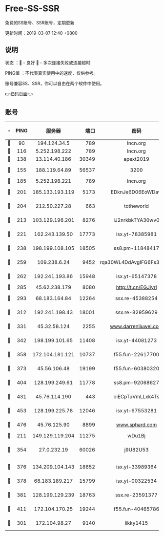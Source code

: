 # Free-SS-SSR

免费的SS账号、SSR账号，定期更新

更新时间：2019-03-07 12:40 +0800

## 说明

状态     ：🙂 - 良好 🙁 - 多次连接失败或连接超时

PING值   ：不代表真实使用中的速度，仅供参考。

账号兼容SS、SSR，你可以自由在两个软件中使用。

👉[扫码页面](https://liesauer.github.io/Free-SS-SSR/)👈

## 账号

|-|PING|服务器|端口|密码|加密方式|区域|
|:----:|:----:|:-----:|-----:|:----:|:----:|:----:|
|🙂|90|194.124.34.5|789|lncn.org|rc4|JP|
|🙂|116|5.252.198.222|789|lncn.org|rc4|JP|
|🙂|138|13.114.40.186|30349|apext2019|chacha20|JP|
|🙂|155|188.119.64.89|56537|3200|aes-256-cfb|RU|
|🙂|185|5.252.198.221|789|lncn.org|rc4|JP|
|🙂|201|185.133.193.119|5173|EDknJe6D06EoWDaw|aes-256-cfb|US|
|🙂|204|212.50.227.28|663|totheworld|aes-256-cfb|US|
|🙂|213|103.129.196.201|8276|lJ2nrkbkTYA30wv0|aes-256-cfb|US|
|🙂|221|162.243.139.50|17773|isx.yt-78385981|aes-256-cfb|US|
|🙂|238|198.199.108.105|18505|ss8.pm-11848417|aes-256-cfb|US|
|🙂|259|109.238.6.24|9452|rqa30WL4DdAvgIFG6Fs3znzTa|aes-256-cfb|FR|
|🙂|262|192.241.193.86|15948|isx.yt-65147378|aes-256-cfb|US|
|🙂|285|45.62.238.179|8080|http://t.cn/EGJIyrl|rc4-md5|CA|
|🙂|293|68.183.164.84|12264|ssx.re-45388254|aes-256-cfb|US|
|🙂|312|192.241.198.43|18001|ssx.re-82959629|aes-256-cfb|US|
|🙂|331|45.32.58.124|2255|www.darrenliuwei.com|aes-256-cfb|JP|
|🙂|342|198.199.101.65|11408|isx.yt-44081273|aes-256-cfb|US|
|🙂|358|172.104.181.121|10737|f55.fun-22617700|aes-256-cfb|SG|
|🙂|373|45.56.106.48|19199|f55.fun-60380320|aes-256-cfb|US|
|🙂|404|128.199.249.61|11778|ss8.pm-92068627|aes-256-cfb|SG|
|🙂|431|45.76.114.190|443|oiECpTuVmLLxk4Ts|aes-256-cfb|AU|
|🙂|453|128.199.225.78|12046|isx.yt-67553281|aes-256-cfb|SG|
|🙂|476|45.76.125.90|8899|www.sphard.com|aes-256-cfb|AU|
|🙂|211|149.129.119.204|11275|wDu1Bj|rc4-md5|HK|
|🙂|354|27.0.232.19|60026|j9U82U53|xchacha20-ietf-poly1305|HK|
|🙂|376|134.209.104.143|18852|isx.yt-33989364|aes-256-cfb|SG|
|🙂|378|68.183.189.217|15799|isx.yt-00322534|aes-256-cfb|SG|
|🙂|381|128.199.129.239|18763|ssx.re-23591377|aes-256-cfb|SG|
|🙂|411|172.104.170.25|19244|f55.fun-40465786|aes-256-cfb|SG|
|🙁|301|172.104.98.27|9140|likky1415|aes-256-cfb|JP|
